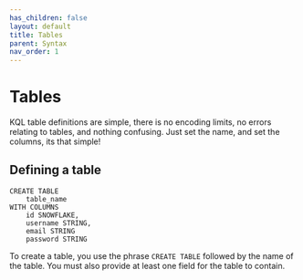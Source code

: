 ```yaml
---
has_children: false
layout: default
title: Tables
parent: Syntax
nav_order: 1
---
```


# Tables
KQL table definitions are simple, there is no encoding limits, no errors relating to tables, and nothing confusing. Just set the name, and set the columns, its that simple!

## Defining a table
```
CREATE TABLE
    table_name
WITH COLUMNS
    id SNOWFLAKE,
    username STRING,
    email STRING
    password STRING
```
To create a table, you use the phrase `CREATE TABLE` followed by the name of the table. You must also provide at least one field for the table to contain.

